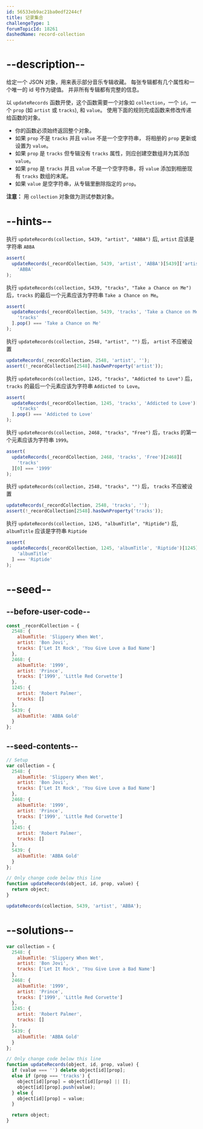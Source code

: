```yaml
---
id: 56533eb9ac21ba0edf2244cf
title: 记录集合
challengeType: 1
forumTopicId: 18261
dashedName: record-collection
---
```


# --description--

给定一个 JSON 对象，用来表示部分音乐专辑收藏。 每张专辑都有几个属性和一个唯一的 id 号作为键值。 并非所有专辑都有完整的信息。

以 `updateRecords` 函数开使，这个函数需要一个对象如 `collection`，一个 `id`，一个 `prop` (如 `artist` 或 `tracks`), 和 `value`。 使用下面的规则完成函数来修改传递给函数的对象。

- 你的函数必须始终返回整个对象。
- 如果 `prop` 不是 `tracks` 并且 `value` 不是一个空字符串， 将相册的 `prop` 更新或设置为 `value`。
- 如果 `prop` 是 `tracks` 但专辑没有 `tracks` 属性，则应创建空数组并为其添加 `value`。
- 如果 `prop` 是 `tracks` 并且 `value` 不是一个空字符串，将 `value` 添加到相册现有 `tracks` 数组的末尾。
- 如果 `value` 是空字符串，从专辑里删除指定的 `prop`。

**注意：** 用 `collection` 对象做为测试参数对象。

# --hints--

执行 `updateRecords(collection, 5439, "artist", "ABBA")` 后, `artist` 应该是字符串 `ABBA`

```js
assert(
  updateRecords(_recordCollection, 5439, 'artist', 'ABBA')[5439]['artist'] ===
    'ABBA'
);
```

执行 `updateRecords(collection, 5439, "tracks", "Take a Chance on Me")` 后，`tracks` 的最后一个元素应该为字符串 `Take a Chance on Me`。

```js
assert(
  updateRecords(_recordCollection, 5439, 'tracks', 'Take a Chance on Me')[5439][
    'tracks'
  ].pop() === 'Take a Chance on Me'
);
```

执行 `updateRecords(collection, 2548, "artist", "")` 后， `artist` 不应被设置

```js
updateRecords(_recordCollection, 2548, 'artist', '');
assert(!_recordCollection[2548].hasOwnProperty('artist'));
```

执行 `updateRecords(collection, 1245, "tracks", "Addicted to Love")` 后，`tracks` 的最后一个元素应该为字符串 `Addicted to Love`。

```js
assert(
  updateRecords(_recordCollection, 1245, 'tracks', 'Addicted to Love')[1245][
    'tracks'
  ].pop() === 'Addicted to Love'
);
```

执行 `updateRecords(collection, 2468, "tracks", "Free")` 后，`tracks` 的第一个元素应该为字符串 `1999`。

```js
assert(
  updateRecords(_recordCollection, 2468, 'tracks', 'Free')[2468][
    'tracks'
  ][0] === '1999'
);
```

执行 `updateRecords(collection, 2548, "tracks", "")` 后， `tracks` 不应被设置

```js
updateRecords(_recordCollection, 2548, 'tracks', '');
assert(!_recordCollection[2548].hasOwnProperty('tracks'));
```

执行 `updateRecords(collection, 1245, "albumTitle", "Riptide")` 后, `albumTitle` 应该是字符串 `Riptide`

```js
assert(
  updateRecords(_recordCollection, 1245, 'albumTitle', 'Riptide')[1245][
    'albumTitle'
  ] === 'Riptide'
);
```

# --seed--

## --before-user-code--

```js
const _recordCollection = {
  2548: {
    albumTitle: 'Slippery When Wet',
    artist: 'Bon Jovi',
    tracks: ['Let It Rock', 'You Give Love a Bad Name']
  },
  2468: {
    albumTitle: '1999',
    artist: 'Prince',
    tracks: ['1999', 'Little Red Corvette']
  },
  1245: {
    artist: 'Robert Palmer',
    tracks: []
  },
  5439: {
    albumTitle: 'ABBA Gold'
  }
};
```

## --seed-contents--

```js
// Setup
var collection = {
  2548: {
    albumTitle: 'Slippery When Wet',
    artist: 'Bon Jovi',
    tracks: ['Let It Rock', 'You Give Love a Bad Name']
  },
  2468: {
    albumTitle: '1999',
    artist: 'Prince',
    tracks: ['1999', 'Little Red Corvette']
  },
  1245: {
    artist: 'Robert Palmer',
    tracks: []
  },
  5439: {
    albumTitle: 'ABBA Gold'
  }
};

// Only change code below this line
function updateRecords(object, id, prop, value) {
  return object;
}

updateRecords(collection, 5439, 'artist', 'ABBA');
```

# --solutions--

```js
var collection = {
  2548: {
    albumTitle: 'Slippery When Wet',
    artist: 'Bon Jovi',
    tracks: ['Let It Rock', 'You Give Love a Bad Name']
  },
  2468: {
    albumTitle: '1999',
    artist: 'Prince',
    tracks: ['1999', 'Little Red Corvette']
  },
  1245: {
    artist: 'Robert Palmer',
    tracks: []
  },
  5439: {
    albumTitle: 'ABBA Gold'
  }
};

// Only change code below this line
function updateRecords(object, id, prop, value) {
  if (value === '') delete object[id][prop];
  else if (prop === 'tracks') {
    object[id][prop] = object[id][prop] || [];
    object[id][prop].push(value);
  } else {
    object[id][prop] = value;
  }

  return object;
}
```
